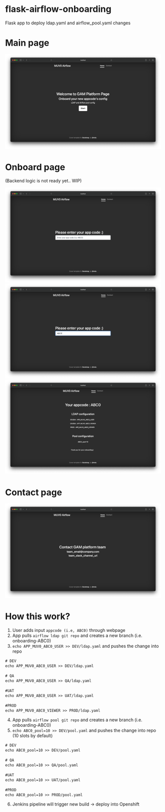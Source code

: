 # flask-airflow-onboarding

Flask app to deploy ldap.yaml and airflow_pool.yaml changes

# Main page

![Screenshot](images/landing_page.png)

# Onboard page

(Backend logic is not ready yet.. WIP)

![Screenshot](images/onboard_page.png)
![Screenshot](images/onboard_page(2).png)
![Screenshot](images/submit_page.png)
# Contact page
![Screenshot](images/contact_page.png)

# How this work?

1. User adds input `appcode (i.e, ABC0)` through webpage
2. App pulls `airflow ldap git repo` and creates a new branch (i.e. onboarding-ABC0)
3. `echo APP_MUV0_ABC0_USER >> DEV/ldap.yaml` and pushes the change into repo
```
# DEV
echo APP_MUV0_ABC0_USER >> DEV/ldap.yaml

# QA
echo APP_MUV0_ABC0_USER >> QA/ldap.yaml

#UAT
echo APP_MUV0_ABC0_USER >> UAT/ldap.yaml

#PROD
echo APP_MUV0_ABC0_VIEWER >> PROD/ldap.yaml
```
4. App pulls `airflow pool git repo` and creates a new branch (i.e. onboarding-ABC0)
5. `echo ABC0_pool=10 >> DEV/pool.yaml` and pushes the change into repo (10 slots by default)

```
# DEV
echo ABC0_pool=10 >> DEV/pool.yaml

# QA
echo ABC0_pool=10 >> QA/pool.yaml

#UAT
echo ABC0_pool=10 >> UAT/pool.yaml

#PROD
echo ABC0_pool=10 >> PROD/pool.yaml
```
6. Jenkins pipeline will trigger new build -> deploy into Openshift


